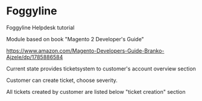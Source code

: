 # Foggyline
Foggyline Helpdesk tutorial

Module based on book "Magento 2 Developer's Guide"

https://www.amazon.com/Magento-Developers-Guide-Branko-Ajzele/dp/1785886584

Current state provides ticketsystem to customer's account overview section

Customer can create ticket, choose severity.

All tickets created by customer are listed below "ticket creation" section
